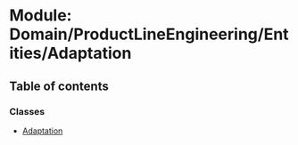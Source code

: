 # Module: Domain/ProductLineEngineering/Entities/Adaptation

## Table of contents

### Classes

- [Adaptation](../wiki/Domain.ProductLineEngineering.Entities.Adaptation.Adaptation)
